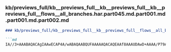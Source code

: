 ### kb/previews_full/kb__previews_full__kb__previews_full__kb__previews_full__flows__all_branches.har.part045.md.part001.md.part001.md.part002.md

```md
### kb/previews_full/kb__previews_full__kb__previews_full__flows__all_branches.har.part045.md.part001.md.part001.md (part 002)

```md
IA//3+AAABAQACAgIAAwECAP4A/wABAQAABQUFAAAAAQACAQEAAf8AAAUDAwD+AAAA/P79AP4A/wABAQIA/wD/AAD//wADAQIA/wAAAA
```

```

```
